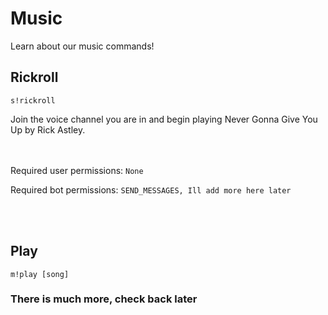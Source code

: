 # Music

Learn about our music commands!

## Rickroll

``s!rickroll``

Join the voice channel you are in and begin playing Never Gonna Give You Up by Rick Astley.

<br/><br/>
Required user permissions: ``None``

Required bot permissions: ``SEND_MESSAGES, Ill add more here later``

<br/><br/>

## Play

``m!play [song]``


### There is much more, check back later
